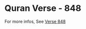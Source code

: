 # Quran Verse - 848 

For more infos, See [Verse 848](https://www.quranbookk.com/quran/search?q=848)
